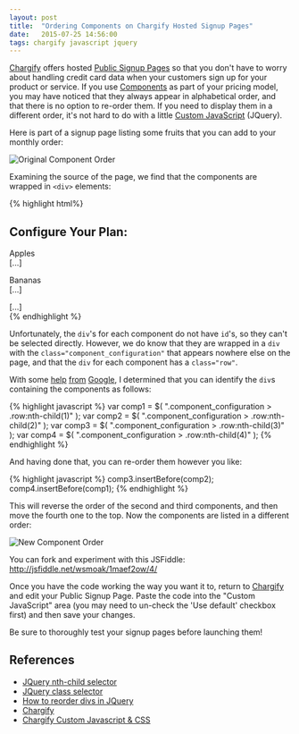```yaml
---
layout: post
title:  "Ordering Components on Chargify Hosted Signup Pages"
date:   2015-07-25 14:56:00
tags: chargify javascript jquery
---
```


[Chargify][chargify] offers hosted [Public Signup Pages][psp] so that you don't have to worry about handling credit card data when your customers sign up for your product or service.  If you use [Components][components] as part of your pricing model, you may have noticed that they always appear in alphabetical order, and that there is no option to re-order them.  If you need to display them in a different order, it's not hard to do with a little [Custom JavaScript][custom-js] (JQuery).

Here is part of a signup page listing some fruits that you can add to your monthly order:

![Original Component Order](/images/2015/07/chargify-psp-component-order-1.png)

Examining the source of the page, we find that the components are wrapped in `<div>` elements:

{% highlight html%}
  <h2>Configure Your Plan:</h2>
  <div class="component_configuration">
    <div class="row">
      <p class="left">
      <input id="components__component_id" name="components[][component_id]" type="hidden" value="109264" />
      <label class="component-label" for="component_allocated_quantity_109264">Apples</label><br>
      [...]
    </div>
    <div class="row">
      <p class="left">
      <input id="components__component_id" name="components[][component_id]" type="hidden" value="109266" />
      <label class="component-label" for="component_allocated_quantity_109266">Bananas</label><br>
      [...]
    </div>
  [...]
  </div>
{% endhighlight %}

Unfortunately, the `div`'s for each component do not have `id`'s, so they can't be selected directly.  However, we do know that they are wrapped in a `div` with the `class="component_configuration"` that appears nowhere else on the page, and that the `div` for each component has a `class="row"`.

With some [help][1] [from][2] [Google][3], I determined that you can identify the `div`s containing the components as follows:

{% highlight javascript %}
var comp1 = $( ".component_configuration > .row:nth-child(1)" );
var comp2 = $( ".component_configuration > .row:nth-child(2)" );
var comp3 = $( ".component_configuration > .row:nth-child(3)" );
var comp4 = $( ".component_configuration > .row:nth-child(4)" );
{% endhighlight %}

And having done that, you can re-order them however you like:

{% highlight javascript %}
comp3.insertBefore(comp2);
comp4.insertBefore(comp1);
{% endhighlight %}

This will reverse the order of the second and third components, and then move the fourth one to the top.  Now the components are listed in a different order:

![New Component Order](/images/2015/07/chargify-psp-component-order-2.png)


You can fork and experiment with this JSFiddle: <http://jsfiddle.net/wsmoak/1maef2ow/4/>

Once you have the code working the way you want it to, return to [Chargify][chargify] and edit your Public Signup Page.  Paste the code into the "Custom JavaScript" area (you may need to un-check the 'Use default' checkbox first) and then save your changes.

Be sure to thoroughly test your signup pages before launching them!

## References

* [JQuery nth-child selector][1]
* [JQuery class selector][2]
* [How to reorder divs in JQuery][3]
* [Chargify][chargify]
* [Chargify Custom Javascript & CSS][custom-js]

[1]: https://api.jquery.com/nth-child-selector/
[2]: https://api.jquery.com/class-selector/
[3]: http://stackoverflow.com/questions/10088496/jquery-reorder-divs
[chargify]: https://www.chargify.com
[psp]: https://docs.chargify.com/public-pages-intro
[components]: https://docs.chargify.com/product-components
[custom-js]: https://docs.chargify.com/custom-javascript-css
